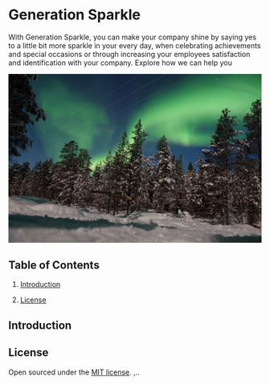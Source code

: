 # Generation Sparkle

With Generation Sparkle, you can make your company shine by saying yes to a little bit more sparkle in your every day, when celebrating achievements and special occasions or through increasing your employees satisfaction and identification with your company. 
Explore how we can help you


![alt text](https://github.com/Lucia1012/lucia1012new.github.io/blob/fe3004294b2e20d814d713e3aa4b289886902223/assets/img/3.jpg)

## Table of Contents

1. [Introduction](#introduction)

9. [License](#license)

## Introduction



## License

Open sourced under the [MIT license](https://github.com/LeNPaul/Millennial/blob/gh-pages/LICENSE.md).
,..
